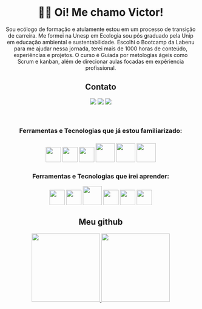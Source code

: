 <header>
    <h1 align="center">👋🏻 Oi!  Me chamo Victor! </h1>
     <div align="center">
      Sou ecólogo de formação e atulamente estou em um processo de transição de carreira.
      Me formei na Unesp em Ecologia sou pós graduado pela Unip em educação ambiental e sustentabilidade.
      Escolhi o Bootcamp da Labenu para me ajudar nessa jornada, terei mais de 1000 horas de conteúdo, experiências e projetos. 
     O curso é Guiada por metologias ágeis como Scrum e kanban, além de direcionar aulas focadas em expêriencia profissional.
      <div/> 
    <h2 align=:"center"> Contato </h2>
<a href="mailto:vmotta95@gmail.com"><img src="https://img.shields.io/badge/Gmail-D14836?style=for-the-badge&logo=gmail&logoColor=white" /></a>
       <a href="https://www.linkedin.com/in/vmotta95/"><img src="https://img.shields.io/badge/LinkedIn-0077B5?style=for-the-badge&logo=linkedin&logoColor=white" /></a>
       <a href="https://www.instagram.com/v_motta/"><img src="https://img.shields.io/badge/Instagram-E4405F?style=for-the-badge&logo=instagram&logoColor=white" /></a>
     <div>

</header>
<div align="center">
<h3> Ferramentas e Tecnologias que já estou familiarizado: <h3>

<img src="https://cdn.jsdelivr.net/gh/devicons/devicon/icons/visualstudio/visualstudio-plain.svg" width="40" height="40" />
<img src="https://cdn.jsdelivr.net/gh/devicons/devicon/icons/git/git-original.svg" width="40" height="40"/>
<img src="https://cdn.jsdelivr.net/gh/devicons/devicon/icons/javascript/javascript-original.svg" width="40" height="40"/>
<img src="https://cdn.jsdelivr.net/gh/devicons/devicon/icons/css3/css3-original-wordmark.svg" width="50" height="50" />
<img src="https://cdn.jsdelivr.net/gh/devicons/devicon/icons/html5/html5-original-wordmark.svg" width="50" height="50" />
<img src="https://cdn.jsdelivr.net/gh/devicons/devicon/icons/react/react-original.svg" width="50" height="50"/>
</div>

<div align="center">
<h3> Ferramentas e Tecnologias que irei aprender: </h3>

<img src="https://cdn.jsdelivr.net/gh/devicons/devicon/icons/typescript/typescript-original.svg" width="40" height="40"/>  <img src="https://cdn.jsdelivr.net/gh/devicons/devicon/icons/mysql/mysql-original.svg"  width="40" height="40" /> <img src="https://cdn.jsdelivr.net/gh/devicons/devicon/icons/nodejs/nodejs-original.svg" width="50" height="50" /> <img src="https://cdn.jsdelivr.net/gh/devicons/devicon/icons/firebase/firebase-plain.svg"  width="40" height="40" /> <img src="https://cdn.jsdelivr.net/gh/devicons/devicon/icons/amazonwebservices/amazonwebservices-original.svg" width="40" height="40" /> <img src="https://cdn.jsdelivr.net/gh/devicons/devicon/icons/jest/jest-plain.svg" width="40" height="40" />
</div>
<footer>
<div align="center">
    <h2>Meu github </h2>
<a href="https://github.com/vmotta95">
<img height="180em" src="https://github-readme-stats.vercel.app/api/top-langs/?username=vmotta95&layout=compact&langs_count=7&theme=dracula"/>
<img height="180em" src="https://github-readme-stats.vercel.app/api?username=vmotta95&show_icons=true&theme=dracula&include_all_commits=true&count_private=true"/>
</div>
    </footer>
